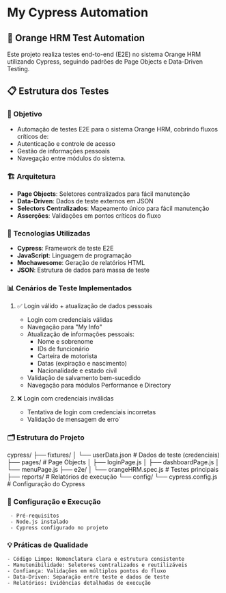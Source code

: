 # My Cypress Automation

## 🧡 Orange HRM Test Automation
Este projeto realiza testes end-to-end (E2E) no sistema Orange HRM utilizando Cypress, seguindo padrões de Page Objects e Data-Driven Testing.

## 📋 Estrutura dos Testes

### 🎯 Objetivo
- Automação de testes E2E para o sistema Orange HRM, cobrindo fluxos críticos de:
- Autenticação e controle de acesso
- Gestão de informações pessoais
- Navegação entre módulos do sistema.

### 🏗️ Arquitetura
- **Page Objects**: Seletores centralizados para fácil manutenção
- **Data-Driven**: Dados de teste externos em JSON
- **Selectors Centralizados**: Mapeamento único para fácil manutenção
- **Asserções**: Validações em pontos críticos do fluxo

### 🚀 Tecnologias Utilizadas
- **Cypress**: Framework de teste E2E
- **JavaScript**: Linguagem de programação
- **Mochawesome**: Geração de relatórios HTML
- **JSON**: Estrutura de dados para massa de teste

### 📊 Cenários de Teste Implementados

1. ✅ Login válido + atualização de dados pessoais
    - Login com credenciais válidas
    - Navegação para "My Info"
    - Atualização de informações pessoais:
        - Nome e sobrenome
        - IDs de funcionário
        - Carteira de motorista
        - Datas (expiração e nascimento)
        - Nacionalidade e estado civil
    - Validação de salvamento bem-sucedido
    - Navegação para módulos Performance e Directory

2. ❌ Login com credenciais inválidas
    - Tentativa de login com credenciais incorretas
    - Validação de mensagem de erro`

### 🗂️ Estrutura do Projeto

cypress/
├── fixtures/
│   └── userData.json          # Dados de teste (credenciais)
├── pages/                     # Page Objects
│   ├── loginPage.js
│   ├── dashboardPage.js
│   └── menuPage.js
├── e2e/
│   └── orangeHRM.spec.js      # Testes principais
├── reports/                   # Relatórios de execução
└── config/
    └── cypress.config.js      # Configuração do Cypress

### 🔧 Configuração e Execução
     - Pré-requisitos
     - Node.js instalado
     - Cypress configurado no projeto

### 💡 Práticas de Qualidade
    - Código Limpo: Nomenclatura clara e estrutura consistente
    - Manutenibilidade: Seletores centralizados e reutilizáveis
    - Confiança: Validações em múltiplos pontos do fluxo
    - Data-Driven: Separação entre teste e dados de teste
    - Relatórios: Evidências detalhadas de execução